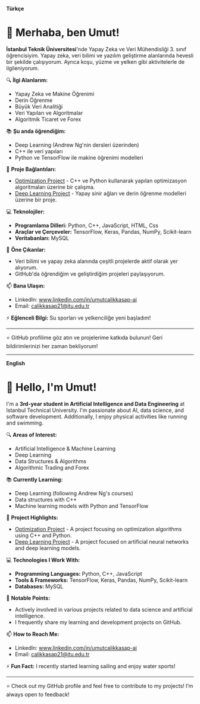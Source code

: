**Türkçe**

# 👋 Merhaba, ben Umut!

**İstanbul Teknik Üniversitesi**'nde Yapay Zeka ve Veri Mühendisliği 3. sınıf öğrencisiyim. Yapay zeka, veri bilimi ve yazılım geliştirme alanlarında hevesli bir şekilde çalışıyorum. Ayrıca koşu, yüzme ve yelken gibi aktivitelerle de ilgileniyorum. 

🔍 **İlgi Alanlarım:**
- Yapay Zeka ve Makine Öğrenimi
- Derin Öğrenme
- Büyük Veri Analitiği
- Veri Yapıları ve Algoritmalar
- Algoritmik Ticaret ve Forex

📚 **Şu anda öğrendiğim:** 
- Deep Learning (Andrew Ng'nin dersleri üzerinden)
- C++ ile veri yapıları
- Python ve TensorFlow ile makine öğrenimi modelleri

🚀 **Proje Bağlantıları:**
- [Optimization Project](https://github.com/umut-tal/optimizationProject) - C++ ve Python kullanarak yapılan optimizasyon algoritmaları üzerine bir çalışma.
- [Deep Learning Project](https://github.com/umut-tal/deep-learning) - Yapay sinir ağları ve derin öğrenme modelleri üzerine bir proje.

💻 **Teknolojiler:**
- **Programlama Dilleri:** Python, C++, JavaScript, HTML, Css
- **Araçlar ve Çerçeveler:** TensorFlow, Keras, Pandas, NumPy, Scikit-learn
- **Veritabanları:** MySQL

🌟 **Öne Çıkanlar:**
- Veri bilimi ve yapay zeka alanında çeşitli projelerde aktif olarak yer alıyorum.
- GitHub'da öğrendiğim ve geliştirdiğim projeleri paylaşıyorum.

📫 **Bana Ulaşın:**
- LinkedIn: www.linkedin.com/in/umutcalikkasap-ai
- Email: calikkasap21@itu.edu.tr

⚡ **Eğlenceli Bilgi:** Su sporları ve yelkenciliğe yeni başladım!

---

⭐ GitHub profilime göz atın ve projelerime katkıda bulunun! Geri bildirimlerinizi her zaman bekliyorum!


-------------------------------------------------------------------------------------------



**English**

# 👋 Hello, I'm Umut!

I'm a **3rd-year student in Artificial Intelligence and Data Engineering** at Istanbul Technical University. I'm passionate about AI, data science, and software development. Additionally, I enjoy physical activities like running and swimming.

🔍 **Areas of Interest:**
- Artificial Intelligence & Machine Learning
- Deep Learning
- Data Structures & Algorithms
- Algorithmic Trading and Forex

📚 **Currently Learning:** 
- Deep Learning (following Andrew Ng's courses)
- Data structures with C++
- Machine learning models with Python and TensorFlow

🚀 **Project Highlights:**
- [Optimization Project](https://github.com/umut-tal/optimizationProject) - A project focusing on optimization algorithms using C++ and Python.
- [Deep Learning Project](https://github.com/umut-tal/deep-learning) - A project focused on artificial neural networks and deep learning models.

💻 **Technologies I Work With:**
- **Programming Languages:** Python, C++, JavaScript
- **Tools & Frameworks:** TensorFlow, Keras, Pandas, NumPy, Scikit-learn
- **Databases:** MySQL

🌟 **Notable Points:**
- Actively involved in various projects related to data science and artificial intelligence.
- I frequently share my learning and development projects on GitHub.

📫 **How to Reach Me:**
- LinkedIn: www.linkedin.com/in/umutcalikkasap-ai
- Email: calikkasap21@itu.edu.tr

⚡ **Fun Fact:** I recently started learning sailing and enjoy water sports!

---

⭐ Check out my GitHub profile and feel free to contribute to my projects! I’m always open to feedback!


